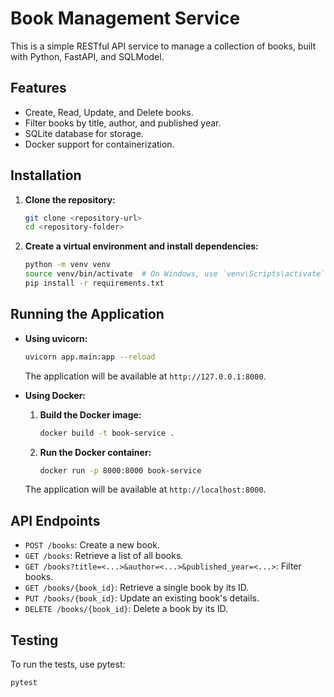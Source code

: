 # Book Management Service

This is a simple RESTful API service to manage a collection of books, built with Python, FastAPI, and SQLModel.

## Features

- Create, Read, Update, and Delete books.
- Filter books by title, author, and published year.
- SQLite database for storage.
- Docker support for containerization.

## Installation

1.  **Clone the repository:**
    ```bash
    git clone <repository-url>
    cd <repository-folder>
    ```

2.  **Create a virtual environment and install dependencies:**
    ```bash
    python -m venv venv
    source venv/bin/activate  # On Windows, use `venv\Scripts\activate`
    pip install -r requirements.txt
    ```

## Running the Application

-   **Using uvicorn:**
    ```bash
    uvicorn app.main:app --reload
    ```
    The application will be available at `http://127.0.0.1:8000`.

-   **Using Docker:**
    1.  **Build the Docker image:**
        ```bash
        docker build -t book-service .
        ```
    2.  **Run the Docker container:**
        ```bash
        docker run -p 8000:8000 book-service
        ```
    The application will be available at `http://localhost:8000`.

## API Endpoints

-   `POST /books`: Create a new book.
-   `GET /books`: Retrieve a list of all books.
-   `GET /books?title=<...>&author=<...>&published_year=<...>`: Filter books.
-   `GET /books/{book_id}`: Retrieve a single book by its ID.
-   `PUT /books/{book_id}`: Update an existing book's details.
-   `DELETE /books/{book_id}`: Delete a book by its ID.

## Testing

To run the tests, use pytest:

```bash
pytest
```